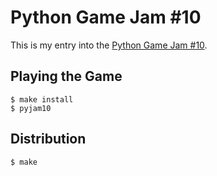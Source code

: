 # Python Game Jam #10

This is my entry into the [Python Game Jam #10](https://itch.io/jam/python-game-jam-10).

## Playing the Game

```
$ make install
$ pyjam10
```

## Distribution

```
$ make
```
